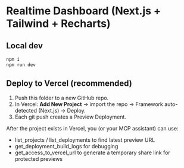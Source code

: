 # Realtime Dashboard (Next.js + Tailwind + Recharts)

## Local dev
```bash
npm i
npm run dev
```

## Deploy to Vercel (recommended)
1. Push this folder to a new GitHub repo.
2. In Vercel: **Add New Project** → import the repo → Framework auto-detected (Next.js) → Deploy.
3. Each git push creates a Preview Deployment. 

After the project exists in Vercel, you (or your MCP assistant) can use:
- list_projects / list_deployments to find latest preview URL
- get_deployment_build_logs for debugging
- get_access_to_vercel_url to generate a temporary share link for protected previews
